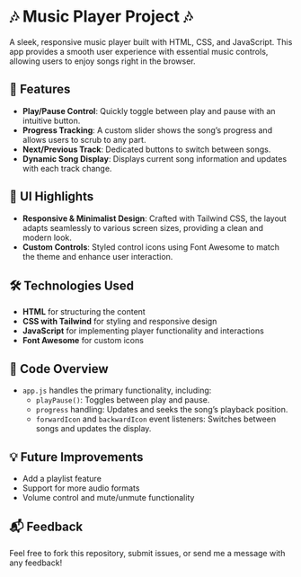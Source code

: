 # 🎶 Music Player Project 🎶

A sleek, responsive music player built with HTML, CSS, and JavaScript. This app provides a smooth user experience with essential music controls, allowing users to enjoy songs right in the browser. 

## 🚀 Features

- **Play/Pause Control**: Quickly toggle between play and pause with an intuitive button.
- **Progress Tracking**: A custom slider shows the song’s progress and allows users to scrub to any part.
- **Next/Previous Track**: Dedicated buttons to switch between songs.
- **Dynamic Song Display**: Displays current song information and updates with each track change.

## 🎨 UI Highlights

- **Responsive & Minimalist Design**: Crafted with Tailwind CSS, the layout adapts seamlessly to various screen sizes, providing a clean and modern look.
- **Custom Controls**: Styled control icons using Font Awesome to match the theme and enhance user interaction.

## 🛠️ Technologies Used

- **HTML** for structuring the content
- **CSS with Tailwind** for styling and responsive design
- **JavaScript** for implementing player functionality and interactions
- **Font Awesome** for custom icons

## 📜 Code Overview

- `app.js` handles the primary functionality, including:
  - `playPause()`: Toggles between play and pause.
  - `progress` handling: Updates and seeks the song’s playback position.
  - `forwardIcon` and `backwardIcon` event listeners: Switches between songs and updates the display.

## 💡 Future Improvements

- Add a playlist feature
- Support for more audio formats
- Volume control and mute/unmute functionality

## 📬 Feedback

Feel free to fork this repository, submit issues, or send me a message with any feedback!
